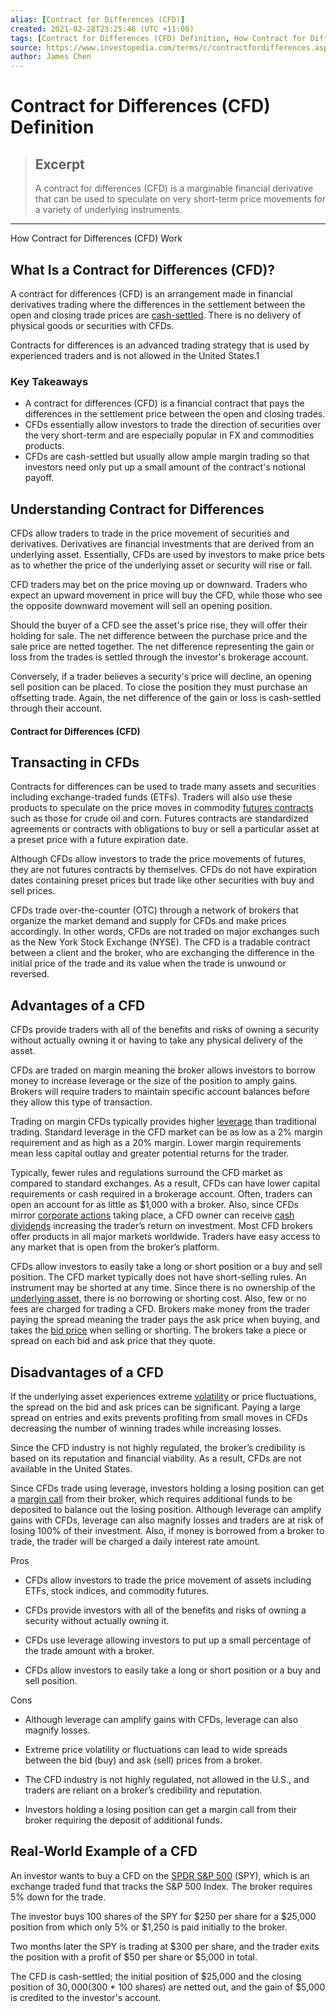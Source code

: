 ```yaml
---
alias: [Contract for Differences (CFD)]
created: 2021-02-28T23:25:46 (UTC +11:00)
tags: [Contract for Differences (CFD) Definition, How Contract for Differences (CFD) Work]
source: https://www.investopedia.com/terms/c/contractfordifferences.asp
author: James Chen
---
```


# Contract for Differences (CFD) Definition

> ## Excerpt
> A contract for differences (CFD) is a marginable financial derivative that can be used to speculate on very short-term price movements for a variety of underlying instruments.

---

How Contract for Differences (CFD) Work
## What Is a Contract for Differences (CFD)?

A contract for differences (CFD) is an arrangement made in financial derivatives trading where the differences in the settlement between the open and closing trade prices are [cash-settled](https://www.investopedia.com/terms/c/cashsettlement.asp). There is no delivery of physical goods or securities with CFDs.

Contracts for differences is an advanced trading strategy that is used by experienced traders and is not allowed in the United States.1

### Key Takeaways

-   A contract for differences (CFD) is a financial contract that pays the differences in the settlement price between the open and closing trades.
-   CFDs essentially allow investors to trade the direction of securities over the very short-term and are especially popular in FX and commodities products.
-   CFDs are cash-settled but usually allow ample margin trading so that investors need only put up a small amount of the contract's notional payoff.

## Understanding Contract for Differences

CFDs allow traders to trade in the price movement of securities and derivatives. Derivatives are financial investments that are derived from an underlying asset. Essentially, CFDs are used by investors to make price bets as to whether the price of the underlying asset or security will rise or fall.

CFD traders may bet on the price moving up or downward. Traders who expect an upward movement in price will buy the CFD, while those who see the opposite downward movement will sell an opening position.

Should the buyer of a CFD see the asset's price rise, they will offer their holding for sale. The net difference between the purchase price and the sale price are netted together. The net difference representing the gain or loss from the trades is settled through the investor's brokerage account.

Conversely, if a trader believes a security's price will decline, an opening sell position can be placed. To close the position they must purchase an offsetting trade. Again, the net difference of the gain or loss is cash-settled through their account.

#### Contract for Differences (CFD)

## Transacting in CFDs

Contracts for differences can be used to trade many assets and securities including exchange-traded funds (ETFs). Traders will also use these products to speculate on the price moves in commodity [futures contracts](https://www.investopedia.com/terms/f/futurescontract.asp) such as those for crude oil and corn. Futures contracts are standardized agreements or contracts with obligations to buy or sell a particular asset at a preset price with a future expiration date.

Although CFDs allow investors to trade the price movements of futures, they are not futures contracts by themselves. CFDs do not have expiration dates containing preset prices but trade like other securities with buy and sell prices.

CFDs trade over-the-counter (OTC) through a network of brokers that organize the market demand and supply for CFDs and make prices accordingly. In other words, CFDs are not traded on major exchanges such as the New York Stock Exchange (NYSE). The CFD is a tradable contract between a client and the broker, who are exchanging the difference in the initial price of the trade and its value when the trade is unwound or reversed.

## Advantages of a CFD

CFDs provide traders with all of the benefits and risks of owning a security without actually owning it or having to take any physical delivery of the asset.

CFDs are traded on margin meaning the broker allows investors to borrow money to increase leverage or the size of the position to amply gains. Brokers will require traders to maintain specific account balances before they allow this type of transaction.

Trading on margin CFDs typically provides higher [leverage](https://www.investopedia.com/terms/l/leverage.asp) than traditional trading. Standard leverage in the CFD market can be as low as a 2% margin requirement and as high as a 20% margin. Lower margin requirements mean less capital outlay and greater potential returns for the trader.

Typically, fewer rules and regulations surround the CFD market as compared to standard exchanges. As a result, CFDs can have lower capital requirements or cash required in a brokerage account. Often, traders can open an account for as little as $1,000 with a broker. Also, since CFDs mirror [corporate actions](https://www.investopedia.com/terms/c/corporateaction.asp) taking place, a CFD owner can receive [cash dividends](https://www.investopedia.com/terms/c/cashdividend.asp) increasing the trader’s return on investment. Most CFD brokers offer products in all major markets worldwide. Traders have easy access to any market that is open from the broker’s platform.

CFDs allow investors to easily take a long or short position or a buy and sell position. The CFD market typically does not have short-selling rules. An instrument may be shorted at any time. Since there is no ownership of the [underlying asset](https://www.investopedia.com/terms/u/underlying-asset.asp), there is no borrowing or shorting cost. Also, few or no fees are charged for trading a CFD. Brokers make money from the trader paying the spread meaning the trader pays the ask price when buying, and takes the [bid price](https://www.investopedia.com/terms/b/bidprice.asp) when selling or shorting. The brokers take a piece or spread on each bid and ask price that they quote.

## Disadvantages of a CFD

If the underlying asset experiences extreme [volatility](https://www.investopedia.com/terms/v/volatility.asp) or price fluctuations, the spread on the bid and ask prices can be significant. Paying a large spread on entries and exits prevents profiting from small moves in CFDs decreasing the number of winning trades while increasing losses.

Since the CFD industry is not highly regulated, the broker’s credibility is based on its reputation and financial viability. As a result, CFDs are not available in the United States.

Since CFDs trade using leverage, investors holding a losing position can get a [margin call](https://www.investopedia.com/terms/m/margincall.asp) from their broker, which requires additional funds to be deposited to balance out the losing position. Although leverage can amplify gains with CFDs, leverage can also magnify losses and traders are at risk of losing 100% of their investment. Also, if money is borrowed from a broker to trade, the trader will be charged a daily interest rate amount.

Pros

-   CFDs allow investors to trade the price movement of assets including ETFs, stock indices, and commodity futures.
    
-   CFDs provide investors with all of the benefits and risks of owning a security without actually owning it.
    
-   CFDs use leverage allowing investors to put up a small percentage of the trade amount with a broker.
    
-   CFDs allow investors to easily take a long or short position or a buy and sell position.
    

Cons

-   Although leverage can amplify gains with CFDs, leverage can also magnify losses.
    
-   Extreme price volatility or fluctuations can lead to wide spreads between the bid (buy) and ask (sell) prices from a broker.
    
-   The CFD industry is not highly regulated, not allowed in the U.S., and traders are reliant on a broker’s credibility and reputation.
    
-   Investors holding a losing position can get a margin call from their broker requiring the deposit of additional funds.
    

## Real-World Example of a CFD

An investor wants to buy a CFD on the [SPDR S&P 500](https://www.investopedia.com/markets/quote?tvwidgetsymbol=spy) (SPY), which is an exchange traded fund that tracks the S&P 500 Index. The broker requires 5% down for the trade.

The investor buys 100 shares of the SPY for $250 per share for a $25,000 position from which only 5% or $1,250 is paid initially to the broker.

Two months later the SPY is trading at $300 per share, and the trader exits the position with a profit of $50 per share or $5,000 in total.

The CFD is cash-settled; the initial position of $25,000 and the closing position of $30,000 ($300 \* 100 shares) are netted out, and the gain of $5,000 is credited to the investor's account.
